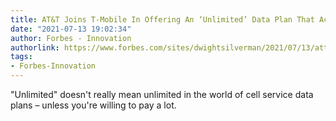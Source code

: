 ```yaml
---
title: AT&T Joins T-Mobile In Offering An ‘Unlimited’ Data Plan That Actually Is Unlimited
date: "2021-07-13 19:02:34"
author: Forbes - Innovation
authorlink: https://www.forbes.com/sites/dwightsilverman/2021/07/13/att-joins-t-mobile-in-offering-an-unlimited-data-plan-that-actually-is-unlimited/
tags:
- Forbes-Innovation
---
```

"Unlimited" doesn't really mean unlimited in the world of cell service data plans – unless you're willing to pay a lot.